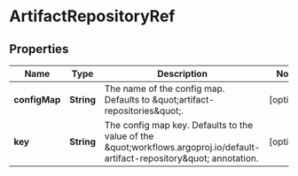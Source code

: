 

# ArtifactRepositoryRef

## Properties

Name | Type | Description | Notes
------------ | ------------- | ------------- | -------------
**configMap** | **String** | The name of the config map. Defaults to \&quot;artifact-repositories\&quot;. |  [optional]
**key** | **String** | The config map key. Defaults to the value of the \&quot;workflows.argoproj.io/default-artifact-repository\&quot; annotation. |  [optional]



